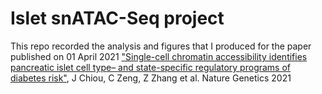 # Islet snATAC-Seq project 

This repo recorded the analysis and figures that I produced for the paper published on 01 April 2021
["Single-cell chromatin accessibility identifies pancreatic islet cell type– and state-specific regulatory programs of diabetes risk"](https://www.nature.com/articles/s41588-021-00823-0), J Chiou, C Zeng, Z Zhang et al. Nature Genetics 2021
